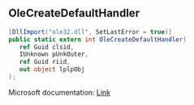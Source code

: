 ## OleCreateDefaultHandler

```csharp
[DllImport("ole32.dll", SetLastError = true)]
public static extern int OleCreateDefaultHandler(
   ref Guid clsid,
   IUnknown pUnkOuter,
   ref Guid riid,
   out object lplpObj
);
```

Microsoft documentation: [Link](https://docs.microsoft.com/en-us/windows/win32/api/ole2/nf-ole2-olecreatedefaulthandler)
